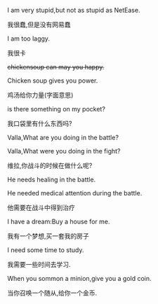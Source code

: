 I am very stupid,but not as stupid as NetEase.

我很蠢,但是没有网易蠢

I am too laggy.

我很卡

~~chickensoup can may you happy.~~

Chicken soup gives you power.

鸡汤给你力量(字面意思)

is there something on my pocket?

我口袋里有什么东西吗?

Valla,What are you doing in the battle?

Valla,What were you doing in the fight?

维拉,你战斗的时候在做什么呢?

He needs healing in the battle.

He needed medical attention during the battle.

他需要在战斗中得到治疗

I have a dream:Buy a house for me.

我有一个梦想,买一套我的房子

I need some time to study.

我需要一些时间去学习.

When you sommon a minion,give you a gold coin.

当你召唤一个随从,给你一个金币.
